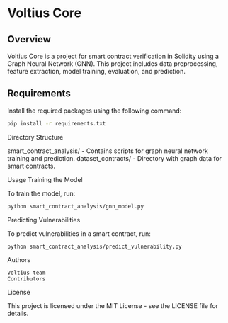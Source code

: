 # Voltius Core

## Overview

Voltius Core is a project for smart contract verification in Solidity using a Graph Neural Network (GNN). This project includes data preprocessing, feature extraction, model training, evaluation, and prediction.

## Requirements

Install the required packages using the following command:

```bash
pip install -r requirements.txt
```

Directory Structure

smart_contract_analysis/ - Contains scripts for graph neural network training and prediction.
dataset_contracts/ - Directory with graph data for smart contracts.

Usage
Training the Model

To train the model, run:

```bash
python smart_contract_analysis/gnn_model.py
```

Predicting Vulnerabilities

To predict vulnerabilities in a smart contract, run:
```bash
python smart_contract_analysis/predict_vulnerability.py
```

Authors

    Voltius team
    Contributors

License

This project is licensed under the MIT License - see the LICENSE file for details.